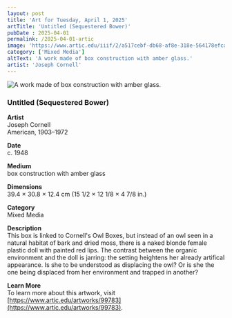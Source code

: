 ```yaml
---
layout: post
title: 'Art for Tuesday, April 1, 2025'
artTitle: 'Untitled (Sequestered Bower)'
pubDate : 2025-04-01
permalink: /2025-04-01-artic
image: 'https://www.artic.edu/iiif/2/a517cebf-db68-af8e-318e-564178efca1b/full/1686,/0/default.jpg'
category: ['Mixed Media']
altText: 'A work made of box construction with amber glass.'
artist: 'Joseph Cornell'
---
```

 
<img src='https://www.artic.edu/iiif/2/a517cebf-db68-af8e-318e-564178efca1b/full/1686,/0/default.jpg' alt='A work made of box construction with amber glass.' style='border-radius=5px'> 
 
### Untitled (Sequestered Bower)
 
**Artist**<br>
Joseph Cornell<br>American, 1903–1972
 
**Date**<br>
c. 1948
 
**Medium**<br>
box construction with amber glass
 
**Dimensions**<br>
39.4 × 30.8 × 12.4 cm (15 1/2 × 12 1/8 × 4 7/8 in.)
 
**Category**<br>
Mixed Media
 
**Description**<br>
This box is linked to Cornell's Owl Boxes, but instead of an owl seen in a natural habitat of bark and dried moss, there is a naked blonde female plastic doll with painted red lips. The contrast between the organic environment and the doll is jarring: the setting heightens her already artifical appearance. Is she to be understood as displacing the owl? Or is she the one being displaced from her environment and trapped in another?
 
**Learn More**<br>
To learn more about this artwork, visit [https://www.artic.edu/artworks/99783](https://www.artic.edu/artworks/99783).